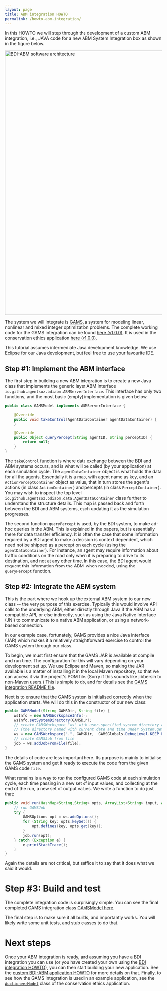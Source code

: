 ```yaml
---
layout: page
title: ABM integration HOWTO
permalink: /howto-abm-integration/
---
```


In this HOWTO we will step through the development of a custom ABM
integration, i.e., JAVA code for a new ABM System Integration box as shown in
the figure below.

<img alt="BDI-ABM software architecture" src="{{ site.baseurl }}/fig-tiers.png" width="849"/>

The system we will integrate is [GAMS](http://www.gams.com), a system for
modeling linear, nonlinear and mixed integer optimization problems. The
complete working code for the GAMS integration can be found
[here (v1.0.0)](https://github.com/agentsoz/bdi-abm-integration/tree/v1.0.0/integrations/bdi-gams).
It is used in the conservation ethics application
[here (v1.0.0)](https://github.com/agentsoz/bdi-abm-integration/tree/v1.0.0/examples/conservation).

This tutorial assumes intermediate Java development knowledge. We use Eclipse
for our Java development, but feel free to use your favourite IDE.

## Step #1: Implement the ABM interface

The first step in building a new ABM integration is to create a new Java class
that implements the generic layer ABM Interface `io.github.agentsoz.bdiabm.ABMServerInterface`.
This interface has only two functions, and the most basic (empty) implementation
is given below.

```java
public class GAMSModel implements ABMServerInterface {

    @Override
    public void takeControl(AgentDataContainer agentDataContainer) {
    }

    @Override
    public Object queryPercept(String agentID, String perceptID) {
        return null;
    }
}
```

The `takeControl` function is where data exchange between the BDI and ABM
systems occurs, and is what will be called (by your application) at each
simulation cycle. The `agentDataContainer` object is what holds the data for
all the agents. Essentially it is a map, with agent name as key, and an
`ActionPerceptContainer` object as value, that in turn stores the agent's
actions (in class `ActionContainer`) and percepts (in class `PerceptContainer`).
You may wish to inspect the top level
`io.github.agentsoz.bdiabm.data.AgentDataContainer` class further to understand
the structure details. This map is passed back and forth between the BDI and ABM
systems, each updating it as the simulation progresses.

The second function `queryPercept` is used, by the BDI system, to make ad-hoc
queries in the ABM. This is explained in the papers, but is essentially there
for data transfer efficiency. It is often the case that some information
required by a BDI agent to make a decision is context dependent,
which need not be shipped as a
percept on each cycle (using the `agentDataContainer`).
For instance, an agent may require information about traffic conditions on the
road only when it is preparing to drive to its destination, and not at any
other time. In this case, the BDI agent would request this information from
the ABM, when needed, using the `queryPercept` function.

## Step #2: Integrate the ABM system

This is the part where we hook up the external ABM system to our new class --
the very purpose of this exercise. Typically this would involve API calls to
the underlying ABM, either directly through Java if the ABM has a compatible
API, or else indirectly, such as using the Java Native Interface
(JNI) to communicate to a native ABM application, or using a network-based
connection.

In our example case, fortunately, GAMS provides a nice Java interface (JAR) which makes
it a relatively straightforward exercise to control the GAMS system through our
class.

To begin, we must first ensure that the GAMS JAR is available at compile and
run time. The configuration for this will vary depending on your development
set up. We use Eclipse and Maven, so making the JAR available is a matter of
 installing it in the local Maven repository, so that we can access it via the
 project's POM file. (Sorry if this sounds like jibbersih to non-Maven users.)
 This is simple to do, and for details see the
 [GAMS integration README file](https://github.com/agentsoz/bdi-abm-integration/blob/v1.0.0/integrations/bdi-gams/README.md).

 Next is to ensure that the GAMS system is initialised correctly when the
 application starts. We will do this in the constructor of our new class:

```java
public GAMSModel(String GAMSDir, String file) {
    wsInfo = new GAMSWorkspaceInfo();
    wsInfo.setSystemDirectory(GAMSDir);
    // create GAMSWorkspace "ws" with user-specified system directory and the default working directory
    // (the directory named with current date and time under System.getProperty("java.io.tmpdir"))
    ws = new GAMSWorkspace(".", GAMSDir,  GAMSGlobals.DebugLevel.KEEP_FILES);
    // create GAMSJob from file
    job = ws.addJobFromFile(file);
}
```
The details of code are less important here. Its purpose is mainly to initialise
the GAMS system and get it ready to execute the code from the given GAMS
code `file`.

What remains is a way to *run* the configured GAMS code at each simulation
cycle, each time passing in a new set of input values, and collecting at the
end of the run, a new set of output values. We write a function to do
just that:

```java
public void run(HashMap<String,String> opts, ArrayList<String> input, ArrayList<String> output) {
    // run GAMSJob
    try {
        GAMSOptions opt = ws.addOptions();
        for (String key: opts.keySet()) {
            opt.defines(key, opts.get(key));
        }
      	job.run(opt);
    } catch (Exception e) {
        e.printStackTrace();
    }
}

```

Again the details are not critical, but suffice it to say that it does what we
said it would.

# Step #3: Build and test

The complete integration code is surprisingly simple. You can see the final
completed GAMS integration class
[GAMSModel here](https://github.com/agentsoz/bdi-abm-integration/blob/v1.0.0/integrations/bdi-gams/src/main/java/io/github/agentsoz/bdigams/GAMSModel.java).

The final step is to make sure it all builds, and importantly works. You will
likely write some unit tests, and stub classes to do that.

# Next steps

Once your ABM integration is ready, and assuming you have a BDI integration you
can use (or you have created your own using the
[BDI integration HOWTO](howto-bdi-integration)), you can then start building
your new application. See the [custom BDI-ABM application HOWTO](howto-bdi-abm-application)
for more details on that. Finally, to see how the GAMS integration is used in
an example application, see the
[`AuctioneerModel`](https://github.com/agentsoz/bdi-abm-integration/blob/v1.0.0/examples/conservation/src/main/java/io/github/agentsoz/conservation/AuctioneerModel.java)
class of the conservation ethics application.

